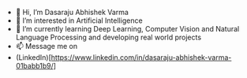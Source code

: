 - 👋 Hi, I’m Dasaraju Abhishek Varma
- 👀 I’m interested in Artificial Intelligence
- 🌱 I’m currently learning Deep Learning, Computer Vision and Natural Language Processing and developing real world projects
- 📫 Message me on 
- (LinkedIn)[https://www.linkedin.com/in/dasaraju-abhishek-varma-01babb1b9/]
<!---
abhishekvarma12345/abhishekvarma12345 is a ✨ special ✨ repository because its `README.md` (this file) appears on your GitHub profile.
You can click the Preview link to take a look at your changes.
--->
